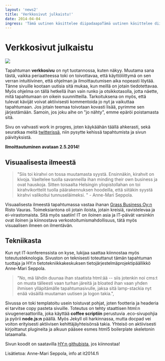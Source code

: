 ```yaml
---
layout: 'news2'
title: 'Verkkosivut julkaistu!'
date: 2014-04-04
ingress: 'Tämä uutinen käsittelee diipadaapaTämä uutinen käsittelee diipadaapaTämä uutinen käsittelee diipadaapaTämä uutinen käsittelee diipadaapaTämä uutinen käsittelee diipadaapaTämä uutinen käsittelee diipadaapaTämä uutinen käsittelee diipadaapaTämä uutinen käsittelee diipadaapaTämä uutinen käsittelee diipadaapaTämä uutinen käsittelee diipadaapaTämä uutinen käsittelee diipadaapaTämä uutinen käsittelee diipadaapaTämä uutinen käsittelee diipadaapa'
---
```

Verkkosivut julkaistu
==========
<img class="nostokuva" src="../images/newsimages/sivuauki.png" >

Tapahtuman **verkkosivu** on nyt tuotannossa, kuten näkyy. Muutama sana tästä, vaikka periaatteessa toki on toivottavaa, että käyttöliittymä on sen verran intuitiivinen, että ohjelman ja ilmoittautumisen aika nopeasti löytää. Tänne sivuille kootaan uutisia sitä mukaa, kun meillä on jotain tiedotettavaa. Myös ohjelma on tällä hetkellä ihan vain runko ja otsikkotasolla, jotta näette, mitä tapahtumaan on oikein suunnitteilla. Tarkoituksena on myös, että tulevat kävijät voivat aktiivisesti kommentoida jo nyt ja vaikuttaa tapahtumaan. Jos jotain teemaa toivotaan kovasti lisää, pyrimme sen järjestämään. Samoin, jos joku aihe on "jo nähty",  emme epäröi poistamasta sitä. 

Sivu on vahvasti work in progres, joten käykäähän täällä ahkerasti, sekä seuratkaa meitä [twitterissä](https://twitter.com/itp2014), niin pysytte kehissä tapahtumista ja sivun päivityksistä.

**Ilmoittautuminen avataan 2.5.2014!**
<br/>

## Visuaalisesta ilmeestä

>"Siis toi kirahvi on tossa muutamasta syystä. Ensinnäkin, kirahvit on kivoja. Vaeltelee tuolla savanneilla ihan minding their own business ja ovat hauskoja. Sitten toisaalta Helsingin yliopistollahan on toi kirahvikorttelit tuolla päärakennuksen hoodeilla, että siitäkin syystä kirahvi valikoitui tunnuseläimeksi. " -  Anne-Mari Seppola.

Visuaalisesta ilmeestä tapahtumassa vastaa ihanan [Grass Business Oy:n](http://www.grass.fi/) Risto Vauras. Toimeksiantona oli jotain iloista, jotain kreisiä, ravistelevaa ja ei-virastomaista. Sitä myös saatiin! IT on iloinen asia ja IT-päivät varsinkin ovat iloinen ja kiinnostava verkostoitumismahdollisuus, tätä myös visuaalisen ilmeen on ilmentävän.

## Tekniikasta

Kun nyt IT-konferenssista on kyse, lukijaa saattaa kiinnostaa myös toteutusteknologia. Sivuston on teknisesti toteuttanut tämän tapahtuman tuottaja ja HY:n tietotekniikkakeskuksen tietojärjestelmäprojektipäällikkö Anne-Mari Seppola. 
>"No, mä lähdin duunaa ihan staatista html:ää -- siis jotenkin noi cms:t on musta tälleesti vaan  turhan järeitä ja bloated ihan vaan yhden ihmisen ylläpitämälle tapahtumasivulle, jaksa sitä lamp-stackia nyt enää väsäillä muutaman uutisen ja logon takia.", 

Sivussa on toki templatoitu usein toistuvat pohjat, joten  footteria ja headeria ei tarvitse copy pasteta sivuille. Toteutus on tehty staattisen html:n sivugeneraattorilla, joka käyttää **coffee scriptiin** perustuvia .eco-sivupohjia ja pyörii **node.js:n** päällä. Myös Jekyll oli harkinnassa, mutta docpad vei voiton erityisesti aktiivisen kehittäjäyhteisönsä takia. Yhteisö on aktiivisesti kirjoittanut plugineita  ja alkuun pääsee esmes html5 boilerplate skeletonin lataamalla. 

Sivun koodit on saatavilla [HY:n githubista](https://github.com/UniversityofHelsinki/itpn), jos kiinnostaa!

Lisätietoa: Anne-Mari Seppola, info at it2014.fi

